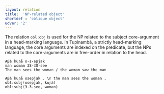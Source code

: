 ```yaml
---
layout: relation
title:  'NP-related object'
shortdef : 'oblique object'
udver: '2'
---
```


The relation `obl:obj` is used for the NP related to the subject core-argument in a head-marking language.
In Tupinambá, a strictly head-marking language, the core arguments are indexed on the predicate, but the NPs related to the core-arguments
are in free-order in relation to the head.

```
Aβá kuɲã o-s-epjak
man woman 3S-3O-see
The man sees the woman / the woman saw the man
```

~~~ sdparse
Aβá kuɲã osepjak . \n the man sees the woman .
obl:subj(osepjak, kuɲã)
obl:subj(3-3-see, woman)
~~~


<!-- Interlanguage links updated Po lis 14 15:35:40 CET 2022 -->

